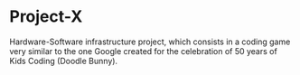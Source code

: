 # Project-X
Hardware-Software infrastructure project, which consists in a coding game very similar to the one Google created for the celebration of 50 years of Kids Coding (Doodle Bunny).
